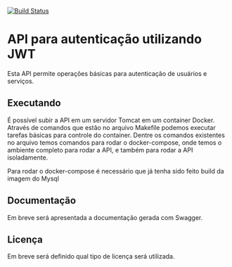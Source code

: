 [![Build Status](http://13.58.51.172:8085/buildStatus/icon?job=auth-api)](http://13.58.51.172:8085/job/auth-api/)

# API para autenticação utilizando JWT

Esta API permite operações básicas para autenticação de usuários e serviços.

## Executando

É possível subir a API em um servidor Tomcat em um container Docker. Através de comandos que estão no 
arquivo Makefile podemos executar tarefas básicas para controle do container. Dentre os comandos 
existentes no arquivo temos comandos para rodar o docker-compose, onde temos o ambiente completo para
rodar a API, e também para rodar a API isoladamente.

Para rodar o docker-compose é necessário que já tenha sido feito build da imagem do Mysql

## Documentação

Em breve será apresentada a documentação gerada com Swagger.

## Licença

Em breve será definido qual tipo de licença será utilizada. 




